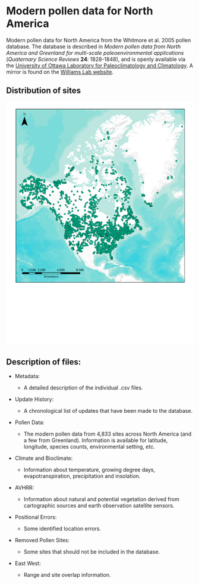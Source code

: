 # Modern pollen data for North America

Modern pollen data for North America from the Whitmore et al. 2005 pollen database. The database is described in *Modern pollen data from North America and Greenland for multi-scale paleoenvironmental applications* (*Quaternary Science Reviews* **24**: 1828-1848), and is openly available via the [University of Ottawa Laboratory for Paleoclimatology and Climatology](http://www.lpc.uottawa.ca). A mirror is found on the [Williams Lab website](https://williamspaleolab.github.io). 

## Distribution of sites

![Map](Map.png)

## Description of files:

* Metadata:
  * A detailed description of the individual .csv files. 

* Update History:
  * A chronological list of updates that have been made to the database.

* Pollen Data:
  * The modern pollen data from 4,833 sites across North America (and a few from Greenland). Information is available for latitude, longitude, species counts, environmental setting, etc.
  
* Climate and Bioclimate:
  * Information about temperature, growing degree days, evapotranspiration, precipitation and insolation.

* AVHRR:
  * Information about natural and potential vegetation derived from cartographic sources and earth observation satellite sensors.

* Positional Errors:
  * Some identified location errors.

* Removed Pollen Sites:
  * Some sites that should not be included in the database.

* East West:
  * Range and site overlap information.
